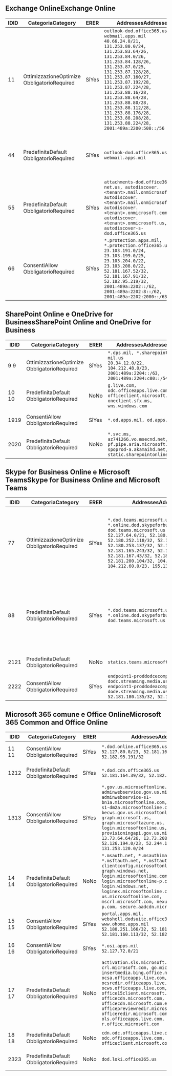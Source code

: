 <!--THIS FILE IS AUTOMATICALLY GENERATED. MANUAL CHANGES WILL BE OVERWRITTEN.-->
<!--Please contact the Office 365 Endpoints team with any questions.-->
<!--USGovDoD endpoints version 2019082800-->
<!--File generated 2019-08-28 11:00:12.2811-->

## <a name="exchange-online"></a><span data-ttu-id="39f8b-101">Exchange Online</span><span class="sxs-lookup"><span data-stu-id="39f8b-101">Exchange Online</span></span>

<span data-ttu-id="39f8b-102">ID</span><span class="sxs-lookup"><span data-stu-id="39f8b-102">ID</span></span> | <span data-ttu-id="39f8b-103">Categoria</span><span class="sxs-lookup"><span data-stu-id="39f8b-103">Category</span></span> | <span data-ttu-id="39f8b-104">ER</span><span class="sxs-lookup"><span data-stu-id="39f8b-104">ER</span></span> | <span data-ttu-id="39f8b-105">Addresses</span><span class="sxs-lookup"><span data-stu-id="39f8b-105">Addresses</span></span> | <span data-ttu-id="39f8b-106">Porte</span><span class="sxs-lookup"><span data-stu-id="39f8b-106">Ports</span></span>
-- | -------------------- | --- | ---------------------------------------------------------------------------------------------------------------------------------------------------------------------------------------------------------------------------------------------------------------------------------------------------------------------------------------------------------------------------------------------- | -------------------------------
<span data-ttu-id="39f8b-107">1</span><span class="sxs-lookup"><span data-stu-id="39f8b-107">1</span></span> | <span data-ttu-id="39f8b-108">Ottimizzazione</span><span class="sxs-lookup"><span data-stu-id="39f8b-108">Optimize</span></span><BR><span data-ttu-id="39f8b-109">Obbligatorio</span><span class="sxs-lookup"><span data-stu-id="39f8b-109">Required</span></span> | <span data-ttu-id="39f8b-110">Sì</span><span class="sxs-lookup"><span data-stu-id="39f8b-110">Yes</span></span> | `outlook-dod.office365.us, webmail.apps.mil`<BR>`40.66.24.0/21, 131.253.80.0/24, 131.253.83.64/26, 131.253.84.0/26, 131.253.84.128/26, 131.253.87.0/25, 131.253.87.128/28, 131.253.87.160/27, 131.253.87.192/28, 131.253.87.224/28, 131.253.88.16/28, 131.253.88.64/28, 131.253.88.80/28, 131.253.88.112/28, 131.253.88.176/28, 131.253.88.208/28, 131.253.88.224/28, 2001:489a:2200:500::/56` | <span data-ttu-id="39f8b-111">**TCP:** 443, 80</span><span class="sxs-lookup"><span data-stu-id="39f8b-111">**TCP:** 443, 80</span></span>
<span data-ttu-id="39f8b-112">4</span><span class="sxs-lookup"><span data-stu-id="39f8b-112">4</span></span> | <span data-ttu-id="39f8b-113">Predefinita</span><span class="sxs-lookup"><span data-stu-id="39f8b-113">Default</span></span><BR><span data-ttu-id="39f8b-114">Obbligatorio</span><span class="sxs-lookup"><span data-stu-id="39f8b-114">Required</span></span> | <span data-ttu-id="39f8b-115">Sì</span><span class="sxs-lookup"><span data-stu-id="39f8b-115">Yes</span></span> | `outlook-dod.office365.us, webmail.apps.mil` | <span data-ttu-id="39f8b-116">**TCP:** 143, 25, 587, 993, 995</span><span class="sxs-lookup"><span data-stu-id="39f8b-116">**TCP:** 143, 25, 587, 993, 995</span></span>
<span data-ttu-id="39f8b-117">5</span><span class="sxs-lookup"><span data-stu-id="39f8b-117">5</span></span> | <span data-ttu-id="39f8b-118">Predefinita</span><span class="sxs-lookup"><span data-stu-id="39f8b-118">Default</span></span><BR><span data-ttu-id="39f8b-119">Obbligatorio</span><span class="sxs-lookup"><span data-stu-id="39f8b-119">Required</span></span> | <span data-ttu-id="39f8b-120">Sì</span><span class="sxs-lookup"><span data-stu-id="39f8b-120">Yes</span></span> | `attachments-dod.office365-net.us, autodiscover.<tenant>.mail.onmicrosoft.com, autodiscover.<tenant>.mail.onmicrosoft.us, autodiscover.<tenant>.onmicrosoft.com, autodiscover.<tenant>.onmicrosoft.us, autodiscover-s-dod.office365.us` | <span data-ttu-id="39f8b-121">**TCP:** 443, 80</span><span class="sxs-lookup"><span data-stu-id="39f8b-121">**TCP:** 443, 80</span></span>
<span data-ttu-id="39f8b-122">6</span><span class="sxs-lookup"><span data-stu-id="39f8b-122">6</span></span> | <span data-ttu-id="39f8b-123">Consenti</span><span class="sxs-lookup"><span data-stu-id="39f8b-123">Allow</span></span><BR><span data-ttu-id="39f8b-124">Obbligatorio</span><span class="sxs-lookup"><span data-stu-id="39f8b-124">Required</span></span> | <span data-ttu-id="39f8b-125">Sì</span><span class="sxs-lookup"><span data-stu-id="39f8b-125">Yes</span></span> | `*.protection.apps.mil, *.protection.office365.us`<BR>`23.103.191.0/24, 23.103.199.0/25, 23.103.204.0/22, 23.103.208.0/22, 52.181.167.52/32, 52.181.167.91/32, 52.182.95.219/32, 2001:489a:2202::/62, 2001:489a:2202:8::/62, 2001:489a:2202:2000::/63` | <span data-ttu-id="39f8b-126">**TCP:** 25, 443</span><span class="sxs-lookup"><span data-stu-id="39f8b-126">**TCP:** 25, 443</span></span>

## <a name="sharepoint-online-and-onedrive-for-business"></a><span data-ttu-id="39f8b-127">SharePoint Online e OneDrive for Business</span><span class="sxs-lookup"><span data-stu-id="39f8b-127">SharePoint Online and OneDrive for Business</span></span>

<span data-ttu-id="39f8b-128">ID</span><span class="sxs-lookup"><span data-stu-id="39f8b-128">ID</span></span> | <span data-ttu-id="39f8b-129">Categoria</span><span class="sxs-lookup"><span data-stu-id="39f8b-129">Category</span></span> | <span data-ttu-id="39f8b-130">ER</span><span class="sxs-lookup"><span data-stu-id="39f8b-130">ER</span></span> | <span data-ttu-id="39f8b-131">Addresses</span><span class="sxs-lookup"><span data-stu-id="39f8b-131">Addresses</span></span> | <span data-ttu-id="39f8b-132">Porte</span><span class="sxs-lookup"><span data-stu-id="39f8b-132">Ports</span></span>
-- | -------------------- | --- | ------------------------------------------------------------------------------------------------------------------- | ----------------
<span data-ttu-id="39f8b-133">9 </span><span class="sxs-lookup"><span data-stu-id="39f8b-133">9</span></span> | <span data-ttu-id="39f8b-134">Ottimizzazione</span><span class="sxs-lookup"><span data-stu-id="39f8b-134">Optimize</span></span><BR><span data-ttu-id="39f8b-135">Obbligatorio</span><span class="sxs-lookup"><span data-stu-id="39f8b-135">Required</span></span> | <span data-ttu-id="39f8b-136">Sì</span><span class="sxs-lookup"><span data-stu-id="39f8b-136">Yes</span></span> | `*.dps.mil, *.sharepoint-mil.us`<BR>`20.34.12.0/22, 104.212.48.0/23, 2001:489a:2204::/63, 2001:489a:2204:c00::/54` | <span data-ttu-id="39f8b-137">**TCP:** 443, 80</span><span class="sxs-lookup"><span data-stu-id="39f8b-137">**TCP:** 443, 80</span></span>
<span data-ttu-id="39f8b-138">10 </span><span class="sxs-lookup"><span data-stu-id="39f8b-138">10</span></span> | <span data-ttu-id="39f8b-139">Predefinita</span><span class="sxs-lookup"><span data-stu-id="39f8b-139">Default</span></span><BR><span data-ttu-id="39f8b-140">Obbligatorio</span><span class="sxs-lookup"><span data-stu-id="39f8b-140">Required</span></span> | <span data-ttu-id="39f8b-141">No</span><span class="sxs-lookup"><span data-stu-id="39f8b-141">No</span></span> | `g.live.com, odc.officeapps.live.com, officeclient.microsoft.com, oneclient.sfx.ms, wns.windows.com` | <span data-ttu-id="39f8b-142">**TCP:** 443, 80</span><span class="sxs-lookup"><span data-stu-id="39f8b-142">**TCP:** 443, 80</span></span>
<span data-ttu-id="39f8b-143">19</span><span class="sxs-lookup"><span data-stu-id="39f8b-143">19</span></span> | <span data-ttu-id="39f8b-144">Consenti</span><span class="sxs-lookup"><span data-stu-id="39f8b-144">Allow</span></span><BR><span data-ttu-id="39f8b-145">Obbligatorio</span><span class="sxs-lookup"><span data-stu-id="39f8b-145">Required</span></span> | <span data-ttu-id="39f8b-146">Sì</span><span class="sxs-lookup"><span data-stu-id="39f8b-146">Yes</span></span> | `*.od.apps.mil, od.apps.mil` | <span data-ttu-id="39f8b-147">**TCP:** 443, 80</span><span class="sxs-lookup"><span data-stu-id="39f8b-147">**TCP:** 443, 80</span></span>
<span data-ttu-id="39f8b-148">20</span><span class="sxs-lookup"><span data-stu-id="39f8b-148">20</span></span> | <span data-ttu-id="39f8b-149">Predefinita</span><span class="sxs-lookup"><span data-stu-id="39f8b-149">Default</span></span><BR><span data-ttu-id="39f8b-150">Obbligatorio</span><span class="sxs-lookup"><span data-stu-id="39f8b-150">Required</span></span> | <span data-ttu-id="39f8b-151">No</span><span class="sxs-lookup"><span data-stu-id="39f8b-151">No</span></span> | `*.svc.ms, az741266.vo.msecnd.net, pf.pipe.aria.microsoft.com, spoprod-a.akamaihd.net, static.sharepointonline.com` | <span data-ttu-id="39f8b-152">**TCP:** 443, 80</span><span class="sxs-lookup"><span data-stu-id="39f8b-152">**TCP:** 443, 80</span></span>

## <a name="skype-for-business-online-and-microsoft-teams"></a><span data-ttu-id="39f8b-153">Skype for Business Online e Microsoft Teams</span><span class="sxs-lookup"><span data-stu-id="39f8b-153">Skype for Business Online and Microsoft Teams</span></span>

<span data-ttu-id="39f8b-154">ID</span><span class="sxs-lookup"><span data-stu-id="39f8b-154">ID</span></span> | <span data-ttu-id="39f8b-155">Categoria</span><span class="sxs-lookup"><span data-stu-id="39f8b-155">Category</span></span> | <span data-ttu-id="39f8b-156">ER</span><span class="sxs-lookup"><span data-stu-id="39f8b-156">ER</span></span> | <span data-ttu-id="39f8b-157">Addresses</span><span class="sxs-lookup"><span data-stu-id="39f8b-157">Addresses</span></span> | <span data-ttu-id="39f8b-158">Porte</span><span class="sxs-lookup"><span data-stu-id="39f8b-158">Ports</span></span>
-- | -------------------- | --- | -------------------------------------------------------------------------------------------------------------------------------------------------------------------------------------------------------------------------------------------------------------------------------------------------------------------------------------------------------- | --------------------------------------------------
<span data-ttu-id="39f8b-159">7</span><span class="sxs-lookup"><span data-stu-id="39f8b-159">7</span></span> | <span data-ttu-id="39f8b-160">Ottimizzazione</span><span class="sxs-lookup"><span data-stu-id="39f8b-160">Optimize</span></span><BR><span data-ttu-id="39f8b-161">Obbligatorio</span><span class="sxs-lookup"><span data-stu-id="39f8b-161">Required</span></span> | <span data-ttu-id="39f8b-162">Sì</span><span class="sxs-lookup"><span data-stu-id="39f8b-162">Yes</span></span> | `*.dod.teams.microsoft.us, *.online.dod.skypeforbusiness.us, dod.teams.microsoft.us`<BR>`52.127.64.0/21, 52.180.249.148/32, 52.180.252.118/32, 52.180.252.187/32, 52.180.253.137/32, 52.180.253.154/32, 52.181.165.243/32, 52.181.166.119/32, 52.181.167.43/32, 52.181.167.64/32, 52.181.200.104/32, 104.212.32.0/22, 104.212.60.0/23, 195.134.240.0/22` | <span data-ttu-id="39f8b-163">**TCP:** 443</span><span class="sxs-lookup"><span data-stu-id="39f8b-163">**TCP:** 443</span></span><BR><span data-ttu-id="39f8b-164">**UDP:** 3478, 3479, 3480, 3481</span><span class="sxs-lookup"><span data-stu-id="39f8b-164">**UDP:** 3478, 3479, 3480, 3481</span></span>
<span data-ttu-id="39f8b-165">8</span><span class="sxs-lookup"><span data-stu-id="39f8b-165">8</span></span> | <span data-ttu-id="39f8b-166">Predefinita</span><span class="sxs-lookup"><span data-stu-id="39f8b-166">Default</span></span><BR><span data-ttu-id="39f8b-167">Obbligatorio</span><span class="sxs-lookup"><span data-stu-id="39f8b-167">Required</span></span> | <span data-ttu-id="39f8b-168">Sì</span><span class="sxs-lookup"><span data-stu-id="39f8b-168">Yes</span></span> | `*.dod.teams.microsoft.us, *.online.dod.skypeforbusiness.us, dod.teams.microsoft.us` | <span data-ttu-id="39f8b-169">**TCP:** 5061, 50000-59999</span><span class="sxs-lookup"><span data-stu-id="39f8b-169">**TCP:** 5061, 50000-59999</span></span><BR><span data-ttu-id="39f8b-170">**UDP:** 50000-59999</span><span class="sxs-lookup"><span data-stu-id="39f8b-170">**UDP:** 50000-59999</span></span>
<span data-ttu-id="39f8b-171">21</span><span class="sxs-lookup"><span data-stu-id="39f8b-171">21</span></span> | <span data-ttu-id="39f8b-172">Predefinita</span><span class="sxs-lookup"><span data-stu-id="39f8b-172">Default</span></span><BR><span data-ttu-id="39f8b-173">Obbligatorio</span><span class="sxs-lookup"><span data-stu-id="39f8b-173">Required</span></span> | <span data-ttu-id="39f8b-174">No</span><span class="sxs-lookup"><span data-stu-id="39f8b-174">No</span></span> | `statics.teams.microsoft.com` | <span data-ttu-id="39f8b-175">**TCP:** 443</span><span class="sxs-lookup"><span data-stu-id="39f8b-175">**TCP:** 443</span></span>
<span data-ttu-id="39f8b-176">22</span><span class="sxs-lookup"><span data-stu-id="39f8b-176">22</span></span> | <span data-ttu-id="39f8b-177">Consenti</span><span class="sxs-lookup"><span data-stu-id="39f8b-177">Allow</span></span><BR><span data-ttu-id="39f8b-178">Obbligatorio</span><span class="sxs-lookup"><span data-stu-id="39f8b-178">Required</span></span> | <span data-ttu-id="39f8b-179">Sì</span><span class="sxs-lookup"><span data-stu-id="39f8b-179">Yes</span></span> | `endpoint1-proddodcecompsvc-dodc.streaming.media.usgovcloudapi.net, endpoint1-proddodeacompsvc-dode.streaming.media.usgovcloudapi.net`<BR>`52.181.180.135/32, 52.182.53.6/32` | <span data-ttu-id="39f8b-180">**TCP:** 443</span><span class="sxs-lookup"><span data-stu-id="39f8b-180">**TCP:** 443</span></span>

## <a name="microsoft-365-common-and-office-online"></a><span data-ttu-id="39f8b-181">Microsoft 365 comune e Office Online</span><span class="sxs-lookup"><span data-stu-id="39f8b-181">Microsoft 365 Common and Office Online</span></span>

<span data-ttu-id="39f8b-182">ID</span><span class="sxs-lookup"><span data-stu-id="39f8b-182">ID</span></span> | <span data-ttu-id="39f8b-183">Categoria</span><span class="sxs-lookup"><span data-stu-id="39f8b-183">Category</span></span> | <span data-ttu-id="39f8b-184">ER</span><span class="sxs-lookup"><span data-stu-id="39f8b-184">ER</span></span> | <span data-ttu-id="39f8b-185">Addresses</span><span class="sxs-lookup"><span data-stu-id="39f8b-185">Addresses</span></span> | <span data-ttu-id="39f8b-186">Porte</span><span class="sxs-lookup"><span data-stu-id="39f8b-186">Ports</span></span>
-- | ------------------- | --- | ------------------------------------------------------------------------------------------------------------------------------------------------------------------------------------------------------------------------------------------------------------------------------------------------------------------------------------------------------------------------------------------------------------------------- | ----------------
<span data-ttu-id="39f8b-187">11 </span><span class="sxs-lookup"><span data-stu-id="39f8b-187">11</span></span> | <span data-ttu-id="39f8b-188">Consenti</span><span class="sxs-lookup"><span data-stu-id="39f8b-188">Allow</span></span><BR><span data-ttu-id="39f8b-189">Obbligatorio</span><span class="sxs-lookup"><span data-stu-id="39f8b-189">Required</span></span> | <span data-ttu-id="39f8b-190">Sì</span><span class="sxs-lookup"><span data-stu-id="39f8b-190">Yes</span></span> | `*.dod.online.office365.us`<BR>`52.127.80.0/23, 52.181.164.39/32, 52.182.95.191/32` | <span data-ttu-id="39f8b-191">**TCP:** 443</span><span class="sxs-lookup"><span data-stu-id="39f8b-191">**TCP:** 443</span></span>
<span data-ttu-id="39f8b-192">12</span><span class="sxs-lookup"><span data-stu-id="39f8b-192">12</span></span> | <span data-ttu-id="39f8b-193">Predefinita</span><span class="sxs-lookup"><span data-stu-id="39f8b-193">Default</span></span><BR><span data-ttu-id="39f8b-194">Obbligatorio</span><span class="sxs-lookup"><span data-stu-id="39f8b-194">Required</span></span> | <span data-ttu-id="39f8b-195">Sì</span><span class="sxs-lookup"><span data-stu-id="39f8b-195">Yes</span></span> | `*.dod.cdn.office365.us`<BR>`52.181.164.39/32, 52.182.95.191/32` | <span data-ttu-id="39f8b-196">**TCP:** 443</span><span class="sxs-lookup"><span data-stu-id="39f8b-196">**TCP:** 443</span></span>
<span data-ttu-id="39f8b-197">13</span><span class="sxs-lookup"><span data-stu-id="39f8b-197">13</span></span> | <span data-ttu-id="39f8b-198">Consenti</span><span class="sxs-lookup"><span data-stu-id="39f8b-198">Allow</span></span><BR><span data-ttu-id="39f8b-199">Obbligatorio</span><span class="sxs-lookup"><span data-stu-id="39f8b-199">Required</span></span> | <span data-ttu-id="39f8b-200">Sì</span><span class="sxs-lookup"><span data-stu-id="39f8b-200">Yes</span></span> | `*.gov.us.microsoftonline.com, adminwebservice.gov.us.microsoftonline.com, adminwebservice-s1-bn1a.microsoftonline.com, adminwebservice-s1-dm2a.microsoftonline.com, becws.gov.us.microsoftonline.com, dod-graph.microsoft.us, graph.microsoftazure.us, login.microsoftonline.us, provisioningapi.gov.us.microsoftonline.com`<BR>`13.73.64.64/26, 13.73.208.128/25, 52.126.194.0/23, 52.244.120.128/25, 131.253.120.0/24` | <span data-ttu-id="39f8b-201">**TCP:** 443</span><span class="sxs-lookup"><span data-stu-id="39f8b-201">**TCP:** 443</span></span>
<span data-ttu-id="39f8b-202">14 </span><span class="sxs-lookup"><span data-stu-id="39f8b-202">14</span></span> | <span data-ttu-id="39f8b-203">Predefinita</span><span class="sxs-lookup"><span data-stu-id="39f8b-203">Default</span></span><BR><span data-ttu-id="39f8b-204">Obbligatorio</span><span class="sxs-lookup"><span data-stu-id="39f8b-204">Required</span></span> | <span data-ttu-id="39f8b-205">No</span><span class="sxs-lookup"><span data-stu-id="39f8b-205">No</span></span> | `*.msauth.net, *.msauthimages.us, *.msftauth.net, *.msftauthimages.us, clientconfig.microsoftonline-p.net, graph.windows.net, login.microsoftonline.com, login.microsoftonline-p.com, login.windows.net, loginex.microsoftonline.com, login-us.microsoftonline.com, mscrl.microsoft.com, nexus.microsoftonline-p.com, secure.aadcdn.microsoftonline-p.com` | <span data-ttu-id="39f8b-206">**TCP:** 443</span><span class="sxs-lookup"><span data-stu-id="39f8b-206">**TCP:** 443</span></span>
<span data-ttu-id="39f8b-207">15 </span><span class="sxs-lookup"><span data-stu-id="39f8b-207">15</span></span> | <span data-ttu-id="39f8b-208">Consenti</span><span class="sxs-lookup"><span data-stu-id="39f8b-208">Allow</span></span><BR><span data-ttu-id="39f8b-209">Obbligatorio</span><span class="sxs-lookup"><span data-stu-id="39f8b-209">Required</span></span> | <span data-ttu-id="39f8b-210">Sì</span><span class="sxs-lookup"><span data-stu-id="39f8b-210">Yes</span></span> | `portal.apps.mil, webshell.dodsuite.office365.us, www.ohome.apps.mil`<BR>`52.180.251.166/32, 52.181.160.19/32, 52.181.160.113/32, 52.182.92.132/32` | <span data-ttu-id="39f8b-211">**TCP:** 443</span><span class="sxs-lookup"><span data-stu-id="39f8b-211">**TCP:** 443</span></span>
<span data-ttu-id="39f8b-212">16 </span><span class="sxs-lookup"><span data-stu-id="39f8b-212">16</span></span> | <span data-ttu-id="39f8b-213">Consenti</span><span class="sxs-lookup"><span data-stu-id="39f8b-213">Allow</span></span><BR><span data-ttu-id="39f8b-214">Obbligatorio</span><span class="sxs-lookup"><span data-stu-id="39f8b-214">Required</span></span> | <span data-ttu-id="39f8b-215">Sì</span><span class="sxs-lookup"><span data-stu-id="39f8b-215">Yes</span></span> | `*.osi.apps.mil`<BR>`52.127.72.0/21` | <span data-ttu-id="39f8b-216">**TCP:** 443</span><span class="sxs-lookup"><span data-stu-id="39f8b-216">**TCP:** 443</span></span>
<span data-ttu-id="39f8b-217">17 </span><span class="sxs-lookup"><span data-stu-id="39f8b-217">17</span></span> | <span data-ttu-id="39f8b-218">Predefinita</span><span class="sxs-lookup"><span data-stu-id="39f8b-218">Default</span></span><BR><span data-ttu-id="39f8b-219">Obbligatorio</span><span class="sxs-lookup"><span data-stu-id="39f8b-219">Required</span></span> | <span data-ttu-id="39f8b-220">No</span><span class="sxs-lookup"><span data-stu-id="39f8b-220">No</span></span> | `activation.sls.microsoft.com, crl.microsoft.com, go.microsoft.com, insertmedia.bing.office.net, ocsa.officeapps.live.com, ocsredir.officeapps.live.com, ocws.officeapps.live.com, office15client.microsoft.com, officecdn.microsoft.com, officecdn.microsoft.com.edgesuite.net, officepreviewredir.microsoft.com, officeredir.microsoft.com, ols.officeapps.live.com, r.office.microsoft.com` | <span data-ttu-id="39f8b-221">**TCP:** 443, 80</span><span class="sxs-lookup"><span data-stu-id="39f8b-221">**TCP:** 443, 80</span></span>
<span data-ttu-id="39f8b-222">18 </span><span class="sxs-lookup"><span data-stu-id="39f8b-222">18</span></span> | <span data-ttu-id="39f8b-223">Predefinita</span><span class="sxs-lookup"><span data-stu-id="39f8b-223">Default</span></span><BR><span data-ttu-id="39f8b-224">Obbligatorio</span><span class="sxs-lookup"><span data-stu-id="39f8b-224">Required</span></span> | <span data-ttu-id="39f8b-225">No</span><span class="sxs-lookup"><span data-stu-id="39f8b-225">No</span></span> | `cdn.odc.officeapps.live.com, odc.officeapps.live.com, officeclient.microsoft.com` | <span data-ttu-id="39f8b-226">**TCP:** 443, 80</span><span class="sxs-lookup"><span data-stu-id="39f8b-226">**TCP:** 443, 80</span></span>
<span data-ttu-id="39f8b-227">23</span><span class="sxs-lookup"><span data-stu-id="39f8b-227">23</span></span> | <span data-ttu-id="39f8b-228">Predefinita</span><span class="sxs-lookup"><span data-stu-id="39f8b-228">Default</span></span><BR><span data-ttu-id="39f8b-229">Obbligatorio</span><span class="sxs-lookup"><span data-stu-id="39f8b-229">Required</span></span> | <span data-ttu-id="39f8b-230">No</span><span class="sxs-lookup"><span data-stu-id="39f8b-230">No</span></span> | `dod.loki.office365.us` | <span data-ttu-id="39f8b-231">**TCP:** 443</span><span class="sxs-lookup"><span data-stu-id="39f8b-231">**TCP:** 443</span></span>
